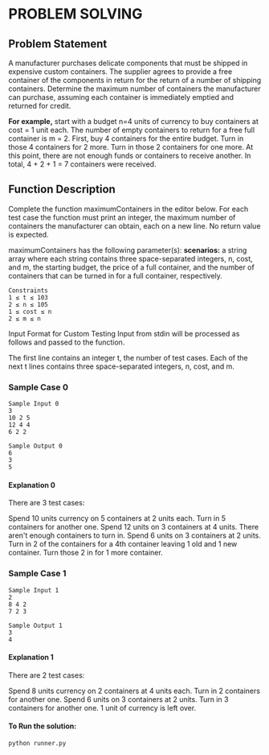 # PROBLEM SOLVING

## Problem Statement

A manufacturer purchases delicate components that must be shipped in expensive custom containers. The supplier agrees to provide a free container of the components in return for the return of a number of shipping containers. Determine the maximum number of containers the manufacturer can purchase, assuming each container is immediately emptied and returned for credit.

**For example,**  start with a budget n=4 units of currency to buy containers at cost = 1 unit each. The number of empty containers to return for a free full container is m = 2. First, buy 4 containers for the entire budget. Turn in those 4 containers for 2 more. Turn in those 2 containers for one more. At this point, there are not enough funds or containers to receive another. In total, 4 + 2 + 1 = 7 containers were received. 

## Function Description
Complete the function maximumContainers in the editor below. For each test case the function must print an integer, the maximum number of containers the manufacturer can obtain, each on a new line. No return value is expected.
 
maximumContainers has the following parameter(s):
    **scenarios:** a string array where each string contains three space-separated integers, n, cost, and m, the starting budget, the price of a full container, and the number of containers that can be turned in for a full container, respectively.
 
```
Constraints
1 ≤ t ≤ 103
2 ≤ n ≤ 105
1 ≤ cost ≤ n
2 ≤ m ≤ n
```

Input Format for Custom Testing
Input from stdin will be processed as follows and passed to the function.
 
The first line contains an integer t, the number of test cases.
Each of the next t lines contains three space-separated integers, n, cost, and m.

### Sample Case 0
```
Sample Input 0
3
10 2 5
12 4 4
6 2 2
 
Sample Output 0
6
3
5
```
#### Explanation 0

There are 3 test cases:

Spend 10 units currency on 5 containers at 2 units each. Turn in 5 containers for another one.
Spend 12 units on 3 containers at 4 units. There aren't enough containers to turn in.
Spend 6 units on 3 containers at 2 units. Turn in 2 of the containers for a 4th container leaving 1 old and 1 new container. Turn those 2 in for 1 more container.

### Sample Case 1
```
Sample Input 1
2
8 4 2
7 2 3
 
Sample Output 1
3
4
```

#### Explanation 1
 
There are 2 test cases:

Spend 8 units currency on 2 containers at 4 units each. Turn in 2 containers for another one.
Spend 6 units on 3 containers at 2 units. Turn in 3 containers for another one. 1 unit of currency is left over.


#### To Run the solution:

```
python runner.py

```